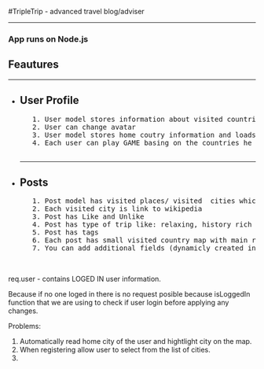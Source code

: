 <link rel="stylesheet" href="https://stackpath.bootstrapcdn.com/bootstrap/4.1.1/css/bootstrap.min.css" integrity="sha384-WskhaSGFgHYWDcbwN70/dfYBj47jz9qbsMId/iRN3ewGhXQFZCSftd1LZCfmhktB" crossorigin="anonymous">
 
#TripleTrip - advanced travel blog/adviser
<hr>
<h3> App runs on Node.js </h3>
<h4>  </h4>
<h2 class='btn btn-warnign'> Feautures </h2>
<hr>
<ul>
 <li><h2> User Profile </h2> </li>
 <pre>
   1. User model stores information about visited countries and loads map in profile page .
   2. User can change avatar
   3. User model stores home coutry information and loads map in profile page .
   4. Each user can play GAME basing on the countries he visited.
 </pre>
 <hr>
 <li><h2> Posts </h2> </li>
 <pre>
   1. Post model has visited places/ visited  cities which works with google geocoder.
   2. Each visited city is link to wikipedia
   3. Post has Like and Unlike
   4. Post has type of trip like: relaxing, history rich and etc.
   5. Post has tags 
   6. Each post has small visited country map with main regions on it.
   7. You can add additional fields (dynamicly created inputs) while creating post
   
 </pre>
 </ul>
req.user - contains LOGED IN user information. 

Because if no one loged in there is no request posible because isLoggedIn function that we are using to check
if user login before applying any changes.

Problems: 
1. Automatically read home city of the user and hightlight city on the map.
2. When registering allow user to select from the list of cities.
3. 
